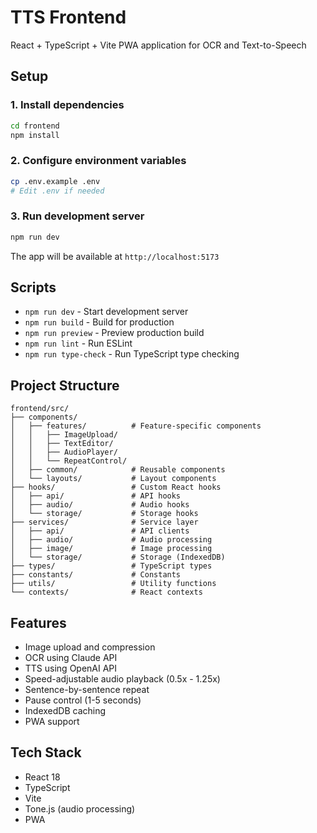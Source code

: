 # TTS Frontend

React + TypeScript + Vite PWA application for OCR and Text-to-Speech

## Setup

### 1. Install dependencies

```bash
cd frontend
npm install
```

### 2. Configure environment variables

```bash
cp .env.example .env
# Edit .env if needed
```

### 3. Run development server

```bash
npm run dev
```

The app will be available at `http://localhost:5173`

## Scripts

- `npm run dev` - Start development server
- `npm run build` - Build for production
- `npm run preview` - Preview production build
- `npm run lint` - Run ESLint
- `npm run type-check` - Run TypeScript type checking

## Project Structure

```
frontend/src/
├── components/
│   ├── features/          # Feature-specific components
│   │   ├── ImageUpload/
│   │   ├── TextEditor/
│   │   ├── AudioPlayer/
│   │   └── RepeatControl/
│   ├── common/            # Reusable components
│   └── layouts/           # Layout components
├── hooks/                 # Custom React hooks
│   ├── api/               # API hooks
│   ├── audio/             # Audio hooks
│   └── storage/           # Storage hooks
├── services/              # Service layer
│   ├── api/               # API clients
│   ├── audio/             # Audio processing
│   ├── image/             # Image processing
│   └── storage/           # Storage (IndexedDB)
├── types/                 # TypeScript types
├── constants/             # Constants
├── utils/                 # Utility functions
└── contexts/              # React contexts
```

## Features

- Image upload and compression
- OCR using Claude API
- TTS using OpenAI API
- Speed-adjustable audio playback (0.5x - 1.25x)
- Sentence-by-sentence repeat
- Pause control (1-5 seconds)
- IndexedDB caching
- PWA support

## Tech Stack

- React 18
- TypeScript
- Vite
- Tone.js (audio processing)
- PWA
